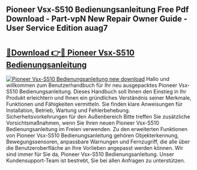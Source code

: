 ## Pioneer Vsx-S510 Bedienungsanleitung Free Pdf Download - Part-vpN New Repair Owner Guide - User Service Edition auag7

# <h2><a href="http://df1rz5.blite.top/?on=Pioneer+Vsx-S510+Bedienungsanleitung">🔗Download 👉🔴 Pioneer Vsx-S510 Bedienungsanleitung</a></h2>

[![Pioneer Vsx-S510 Bedienungsanleitung new download](https://i.imgur.com/lujVjoI.png)](http://df1rz5.blite.top/?on=Pioneer+Vsx-S510+Bedienungsanleitung)
Hallo und willkommen zum Benutzerhandbuch für Ihr neu ausgepacktes Pioneer Vsx-S510 Bedienungsanleitung. Dieses Handbuch soll Ihnen den Einstieg in Ihr Produkt erleichtern und Ihnen ein gründliches Verständnis seiner Merkmale, Funktionen und Fähigkeiten vermitteln. Sie finden klare Anweisungen für Installation, Betrieb, Wartung und Fehlerbehebung. Sicherheitsvorkehrungen für den Außenbereich Bitte treffen Sie zusätzliche Vorsichtsmaßnahmen, wenn Sie Ihren neuen Pioneer Vsx-S510 Bedienungsanleitung im Freien verwenden. Zu den erweiterten Funktionen von Pioneer Vsx-S510 Bedienungsanleitung gehören Objekterkennung, Bewegungssensoren, anpassbare Warnungen und Fernzugriff, die alle über die Benutzeroberfläche an Ihre Vorlieben angepasst werden können. Wir sind immer für Sie da, Pioneer Vsx-S510 Bedienungsanleitung. Unser Kundensupport-Team ist bestrebt, Sie bei allen Anfragen zu unterstützen.

